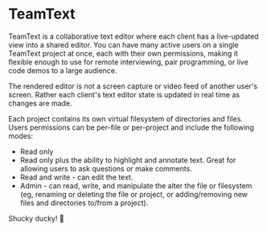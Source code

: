 # TeamText

TeamText is a collaborative text editor where each client has a live-updated view
into a shared editor. You can have many active users on a single TeamText project
at once, each with their own permissions, making it flexible enough to use for remote
interviewing, pair programming, or live code demos to a large audience.

The rendered editor is not a screen capture or video feed of another user's screen.
Rather each client's text editor state is updated in real time as changes are made.

Each project contains its own virtual filesystem of directories and files. Users
permissions can be per-file or per-project and include the following modes:
+ Read only
+ Read only plus the ability to highlight and annotate text. Great for allowing
users to ask questions or make comments.
+ Read and write - can edit the text.
+ Admin - can read, write, and manipulate the alter the file or filesystem (eg,
  renaming or deleting the file or project, or adding/removing new files and directories
  to/from a project).

Shucky ducky! 🦆
